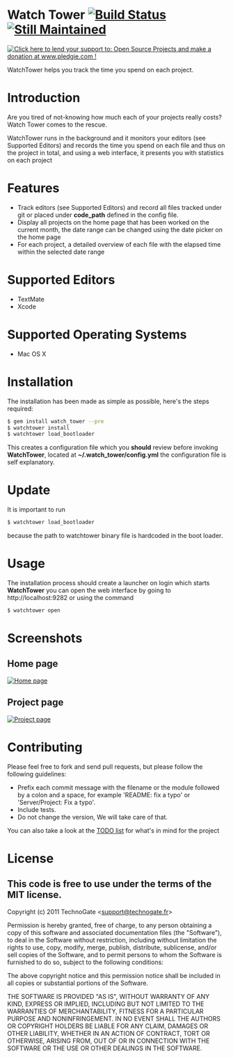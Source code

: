 # Watch Tower [![Build Status](http://travis-ci.org/TechnoGate/watch_tower.png)](http://travis-ci.org/TechnoGate/watch_tower) [![Still Maintained](http://stillmaintained.com/TechnoGate/watch_tower.png)](http://stillmaintained.com/TechnoGate/watch_tower)

[![Click here to lend your support to: Open Source Projects and make a donation at www.pledgie.com !](http://www.pledgie.com/campaigns/16123.png?skin_name=chrome)](http://www.pledgie.com/campaigns/16123)

WatchTower helps you track the time you spend on each project.

# Introduction

Are you tired of not-knowing how much each of your projects really costs? Watch Tower
comes to the rescue.

WatchTower runs in the background and it monitors your editors (see Supported
Editors) and records the time you spend on each file and thus on the project
in total, and using a web interface, it presents you with statistics on each
project

# Features

- Track editors (see Supported Editors) and record all files tracked under
  git or placed under __code_path__ defined in the config file.
- Display all projects on the home page that has been worked on the current
  month, the date range can be changed using the date picker on the home page
- For each project, a detailed overview of each file with the elapsed time
  within the selected date range

# Supported Editors

- TextMate
- Xcode

# Supported Operating Systems

- Mac OS X

# Installation

The installation has been made as simple as possible, here's the steps required:

```bash
$ gem install watch_tower --pre
$ watchtower install
$ watchtower load_bootloader
```

This creates a configuration file which you __should__ review before invoking
__WatchTower__, located at __~/.watch_tower/config.yml__ the configuration file
is self explanatory.

# Update

It is important to run

```bash
$ watchtower load_bootloader
```

because the path to watchtower binary file is hardcoded in the boot loader.

# Usage

The installation process should create a launcher on login which starts
__WatchTower__ you can open the web interface by going to
http://localhost:9282 or using the command

```bash
$ watchtower open
```

# Screenshots

## Home page

[![Home page](http://cloud.github.com/downloads/TechnoGate/watch_tower/home_page.png)](http://cloud.github.com/downloads/TechnoGate/watch_tower/home_page.png)

## Project page

[![Project page](http://cloud.github.com/downloads/TechnoGate/watch_tower/project_page.png)](http://cloud.github.com/downloads/TechnoGate/watch_tower/project_page.png)

# Contributing

Please feel free to fork and send pull requests, but please follow the
following guidelines:

- Prefix each commit message with the filename or the module followed by a
  colon and a space, for example 'README: fix a typo' or 'Server/Project: Fix
  a typo'.
- Include tests.
- Do not change the version, We will take care of that.

You can also take a look at the [TODO
list](https://github.com/TechnoGate/watch_tower/blob/master/TODO) for what's
in mind for the project

# License

## This code is free to use under the terms of the MIT license.

Copyright (c) 2011 TechnoGate &lt;support@technogate.fr&gt;

Permission is hereby granted, free of charge, to any person obtaining
a copy of this software and associated documentation files (the
"Software"), to deal in the Software without restriction, including
without limitation the rights to use, copy, modify, merge, publish,
distribute, sublicense, and/or sell copies of the Software, and to
permit persons to whom the Software is furnished to do so, subject to
the following conditions:

The above copyright notice and this permission notice shall be
included in all copies or substantial portions of the Software.

THE SOFTWARE IS PROVIDED "AS IS", WITHOUT WARRANTY OF ANY KIND,
EXPRESS OR IMPLIED, INCLUDING BUT NOT LIMITED TO THE WARRANTIES OF
MERCHANTABILITY, FITNESS FOR A PARTICULAR PURPOSE AND
NONINFRINGEMENT. IN NO EVENT SHALL THE AUTHORS OR COPYRIGHT HOLDERS BE
LIABLE FOR ANY CLAIM, DAMAGES OR OTHER LIABILITY, WHETHER IN AN ACTION
OF CONTRACT, TORT OR OTHERWISE, ARISING FROM, OUT OF OR IN CONNECTION
WITH THE SOFTWARE OR THE USE OR OTHER DEALINGS IN THE SOFTWARE.